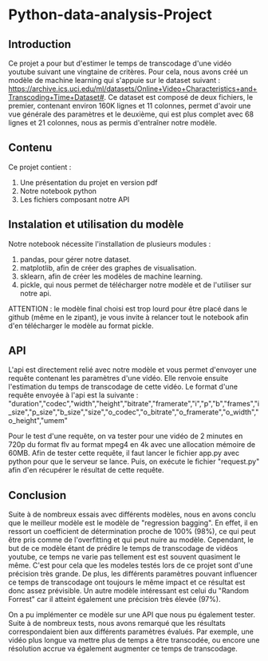 # Python-data-analysis-Project
## Introduction

Ce projet a pour but d'estimer le temps de transcodage d'une vidéo youtube suivant une vingtaine de critères. Pour cela, nous avons créé un modèle de machine learning qui s'appuie sur le dataset suivant : 
https://archive.ics.uci.edu/ml/datasets/Online+Video+Characteristics+and+Transcoding+Time+Dataset#.
Ce dataset est composé de deux fichiers, le premier, contenant environ 160K lignes et 11 colonnes, permet d'avoir une vue générale des paramètres et le deuxième, qui est plus complet avec 68 lignes et  21 colonnes, nous as permis d'entraîner notre modèle.

## Contenu

Ce projet contient : 
1. Une présentation du projet en version pdf
2. Notre notebook python
3. Les fichiers composant notre API

## Instalation et utilisation du modèle

Notre notebook nécessite l'installation de plusieurs modules :
1. pandas, pour gérer notre dataset.
2. matplotlib, afin de créer des graphes de visualisation.
3. sklearn, afin de créer les modèles de machine learning.
4. pickle, qui nous permet de télécharger notre modèle et de l'utiliser sur notre api.

ATTENTION : le modèle final choisi est trop lourd pour être placé dans le github (même en le zipant), je vous invite à relancer tout le notebook afin d'en télécharger le modèle au format pickle.

## API

L'api est directement relié avec notre modèle et vous permet d'envoyer une requête contenant les paramètres d'une vidéo. Elle renvoie ensuite l'estimation du temps de transcodage de cette vidéo.
Le format d'une requête envoyée à l'api est la suivante :
"duration","codec","width","height","bitrate","framerate","i","p","b","frames","i_size","p_size","b_size","size","o_codec","o_bitrate","o_framerate","o_width","o_height","umem"

Pour le test d'une requête, on va tester pour une vidéo de 2 minutes en 720p du format flv au format mpeg4 en 4k avec une allocation mémoire de 60MB. Afin de tester cette requête, il faut lancer le fichier app.py avec python pour que le serveur se lance. Puis, on exécute le fichier "request.py" afin d'en récupérer le résultat de cette requête.

## Conclusion

Suite à de nombreux essais avec différents modèles, nous en avons conclu que le meilleur modèle est le modèle de "regression bagging". En effet, il en ressort un coefficient de détermination proche de 100% (98%), ce qui peut être pris comme de l'overfitting et qui peut nuire au modèle. Cependant, le but de ce modèle étant de prédire le temps de transcodage de vidéos youtube, ce temps ne varie pas tellement est est souvent quasiment le même. C'est pour cela que les modeles testés lors de ce projet sont d'une précision très grande. De plus, les différents paramètres pouvant influencer ce temps de transcodage ont toujours le même impact et ce résultat est donc assez prévisible.
Un autre modèle intéressant est celui du "Random Forrest" car il atteint également une précision très élevée (97%).

On a pu implémenter ce modèle sur une API que nous pu également tester. Suite à de nombreux tests, nous avons remarqué que les résultats correspondaient bien aux différents paramètres évalués. Par exemple, une vidéo plus longue va mettre plus de temps a être transcodée, ou encore une résolution accrue va également augmenter ce temps de transcodage.
